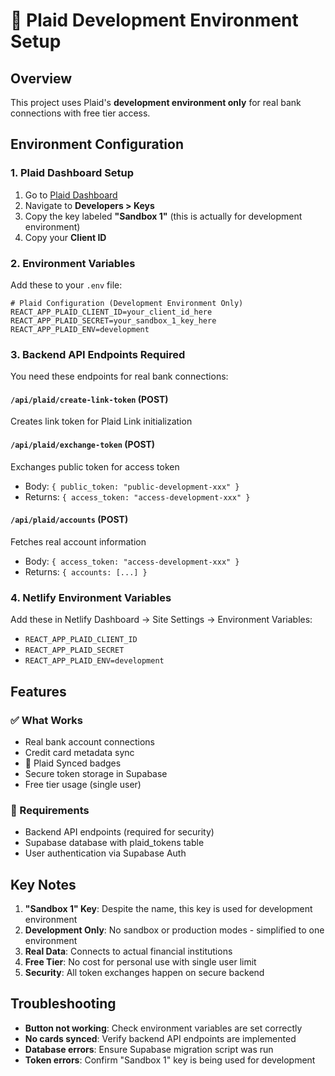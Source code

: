 # 🏦 Plaid Development Environment Setup

## Overview
This project uses Plaid's **development environment only** for real bank connections with free tier access.

## Environment Configuration

### 1. Plaid Dashboard Setup
1. Go to [Plaid Dashboard](https://dashboard.plaid.com/)
2. Navigate to **Developers > Keys**
3. Copy the key labeled **"Sandbox 1"** (this is actually for development environment)
4. Copy your **Client ID**

### 2. Environment Variables
Add these to your `.env` file:

```env
# Plaid Configuration (Development Environment Only)
REACT_APP_PLAID_CLIENT_ID=your_client_id_here
REACT_APP_PLAID_SECRET=your_sandbox_1_key_here
REACT_APP_PLAID_ENV=development
```

### 3. Backend API Endpoints Required
You need these endpoints for real bank connections:

#### `/api/plaid/create-link-token` (POST)
Creates link token for Plaid Link initialization

#### `/api/plaid/exchange-token` (POST)
Exchanges public token for access token
- Body: `{ public_token: "public-development-xxx" }`
- Returns: `{ access_token: "access-development-xxx" }`

#### `/api/plaid/accounts` (POST)
Fetches real account information
- Body: `{ access_token: "access-development-xxx" }`
- Returns: `{ accounts: [...] }`

### 4. Netlify Environment Variables
Add these in Netlify Dashboard → Site Settings → Environment Variables:
- `REACT_APP_PLAID_CLIENT_ID`
- `REACT_APP_PLAID_SECRET`
- `REACT_APP_PLAID_ENV=development`

## Features

### ✅ What Works
- Real bank account connections
- Credit card metadata sync
- 🏦 Plaid Synced badges
- Secure token storage in Supabase
- Free tier usage (single user)

### 🔧 Requirements
- Backend API endpoints (required for security)
- Supabase database with plaid_tokens table
- User authentication via Supabase Auth

## Key Notes

1. **"Sandbox 1" Key**: Despite the name, this key is used for development environment
2. **Development Only**: No sandbox or production modes - simplified to one environment
3. **Real Data**: Connects to actual financial institutions
4. **Free Tier**: No cost for personal use with single user limit
5. **Security**: All token exchanges happen on secure backend

## Troubleshooting

- **Button not working**: Check environment variables are set correctly
- **No cards synced**: Verify backend API endpoints are implemented
- **Database errors**: Ensure Supabase migration script was run
- **Token errors**: Confirm "Sandbox 1" key is being used for development